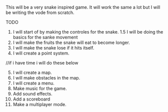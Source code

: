 This will be a very snake inspired game. It will work the same a lot but I will be writing the vode from scratch.

TODO
1. I will start of by making the controles for the snake.
1.5 I will be doing the basics for the sanke movement
2. I will make the fruits the snake will eat to become longer.
3. I will make the snake lose if it hits itself.
4. I will create a point system.

//if i have time i will do these below

5. I will create a map.
6. I will make obstacles in the map.
7. I will create a menu.
8. Make music for the game. 
9. Add sound effects. 
10. Add a scoreboard
11. Make a multiplayer mode. 